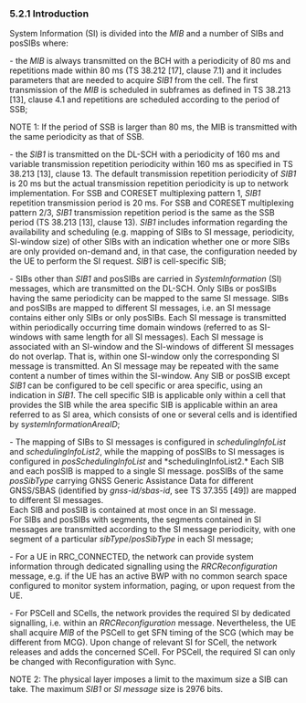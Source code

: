 ### 5.2.1 Introduction

System Information (SI) is divided into the *MIB* and a number of SIBs
and posSIBs where:

\- the *MIB* is always transmitted on the BCH with a periodicity of 80
ms and repetitions made within 80 ms (TS 38.212 \[17\], clause 7.1) and
it includes parameters that are needed to acquire *SIB1* from the cell.
The first transmission of the *MIB* is scheduled in subframes as defined
in TS 38.213 \[13\], clause 4.1 and repetitions are scheduled according
to the period of SSB;

NOTE 1: If the period of SSB is larger than 80 ms, the MIB is
transmitted with the same periodicity as that of SSB.

\- the *SIB1* is transmitted on the DL-SCH with a periodicity of 160 ms
and variable transmission repetition periodicity within 160 ms as
specified in TS 38.213 \[13\], clause 13. The default transmission
repetition periodicity of *SIB1* is 20 ms but the actual transmission
repetition periodicity is up to network implementation. For SSB and
CORESET multiplexing pattern 1, *SIB1* repetition transmission period is
20 ms. For SSB and CORESET multiplexing pattern 2/3, *SIB1* transmission
repetition period is the same as the SSB period (TS 38.213 \[13\],
clause 13). *SIB1* includes information regarding the availability and
scheduling (e.g. mapping of SIBs to SI message, periodicity, SI-window
size) of other SIBs with an indication whether one or more SIBs are only
provided on-demand and, in that case, the configuration needed by the UE
to perform the SI request. *SIB1* is cell-specific SIB;

\- SIBs other than *SIB1* and posSIBs are carried in *SystemInformation*
(SI) messages, which are transmitted on the DL-SCH. Only SIBs or posSIBs
having the same periodicity can be mapped to the same SI message. SIBs
and posSIBs are mapped to different SI messages, i.e. an SI message
contains either only SIBs or only posSIBs. Each SI message is
transmitted within periodically occurring time domain windows (referred
to as SI-windows with same length for all SI messages). Each SI message
is associated with an SI-window and the SI-windows of different SI
messages do not overlap. That is, within one SI-window only the
corresponding SI message is transmitted. An SI message may be repeated
with the same content a number of times within the SI-window. Any SIB or
posSIB except *SIB1* can be configured to be cell specific or area
specific, using an indication in *SIB1*. The cell specific SIB is
applicable only within a cell that provides the SIB while the area
specific SIB is applicable within an area referred to as SI area, which
consists of one or several cells and is identified by
s*ystemInformationAreaID*;

\- The mapping of SIBs to SI messages is configured in
*schedulingInfoList* and *schedulingInfoList2*, while the mapping of
posSIBs to SI messages is configured in *posSchedulingInfoList* and
*schedulingInfoList2.\*
Each SIB and each posSIB is mapped to a single SI message. posSIBs of
the same *posSibType* carrying GNSS Generic Assistance Data for
different GNSS/SBAS (identified by *gnss-id/sbas-id*, see TS 37.355
\[49\]) are mapped to different SI messages.\
Each SIB and posSIB is contained at most once in an SI message.\
For SIBs and posSIBs with segments, the segments contained in SI
messages are transmitted according to the SI message periodicity, with
one segment of a particular *sibType*/*posSibType* in each SI message;

\- For a UE in RRC_CONNECTED, the network can provide system information
through dedicated signalling using the *RRCReconfiguration* message,
e.g. if the UE has an active BWP with no common search space configured
to monitor system information, paging, or upon request from the UE.

\- For PSCell and SCells, the network provides the required SI by
dedicated signalling, i.e. within an *RRCReconfiguration* message.
Nevertheless, the UE shall acquire *MIB* of the PSCell to get SFN timing
of the SCG (which may be different from MCG). Upon change of relevant SI
for SCell, the network releases and adds the concerned SCell. For
PSCell, the required SI can only be changed with Reconfiguration with
Sync.

NOTE 2: The physical layer imposes a limit to the maximum size a SIB can
take. The maximum *SIB1* or *SI message* size is 2976 bits.